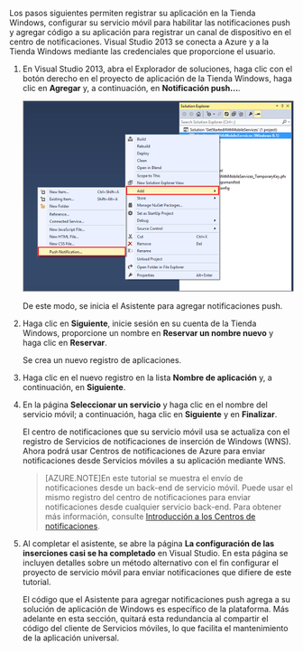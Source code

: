 Los pasos siguientes permiten registrar su aplicación en la Tienda Windows, configurar su servicio móvil para habilitar las notificaciones push y agregar código a su aplicación para registrar un canal de dispositivo en el centro de notificaciones. Visual Studio 2013 se conecta a Azure y a la Tienda Windows mediante las credenciales que proporcione el usuario.

1. En Visual Studio 2013, abra el Explorador de soluciones, haga clic con el botón derecho en el proyecto de aplicación de la Tienda Windows, haga clic en **Agregar** y, a continuación, en **Notificación push...**. 

	![Agregar el Asistente para agregar notificaciones push en Visual Studio 2013](./media/mobile-services-create-new-push-vs2013/mobile-add-push-notifications-vs2013.png)

	De este modo, se inicia el Asistente para agregar notificaciones push.

2. Haga clic en **Siguiente**, inicie sesión en su cuenta de la Tienda Windows, proporcione un nombre en **Reservar un nombre nuevo** y haga clic en **Reservar**.

	Se crea un nuevo registro de aplicaciones.

3. Haga clic en el nuevo registro en la lista **Nombre de aplicación** y, a continuación, en **Siguiente**.

4. En la página **Seleccionar un servicio** y haga clic en el nombre del servicio móvil; a continuación, haga clic en **Siguiente** y en **Finalizar**.

	El centro de notificaciones que su servicio móvil usa se actualiza con el registro de Servicios de notificaciones de inserción de Windows (WNS). Ahora podrá usar Centros de notificaciones de Azure para enviar notificaciones desde Servicios móviles a su aplicación mediante WNS.

	>[AZURE.NOTE]En este tutorial se muestra el envío de notificaciones desde un back-end de servicio móvil. Puede usar el mismo registro del centro de notificaciones para enviar notificaciones desde cualquier servicio back-end. Para obtener más información, consulte [Introducción a los Centros de notificaciones](http://msdn.microsoft.com/library/azure/jj927170.aspx).

5. Al completar el asistente, se abre la página **La configuración de las inserciones casi se ha completado** en Visual Studio. En esta página se incluyen detalles sobre un método alternativo con el fin configurar el proyecto de servicio móvil para enviar notificaciones que difiere de este tutorial.

	El código que el Asistente para agregar notificaciones push agrega a su solución de aplicación de Windows es específico de la plataforma. Más adelante en esta sección, quitará esta redundancia al compartir el código del cliente de Servicios móviles, lo que facilita el mantenimiento de la aplicación universal.

<!-- URLs. -->
[Get started with Mobile Services]: /develop/mobile/tutorials/get-started/
[Get started with data]: /develop/mobile/tutorials/get-started-with-data-dotnet/

<!---HONumber=Oct15_HO2-->